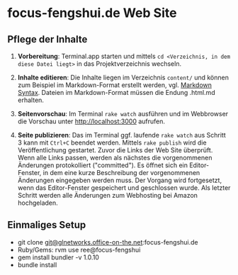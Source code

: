 focus-fengshui.de Web Site
==========================

Pflege der Inhalte
------------------

1. **Vorbereitung**:
   Terminal.app starten und mittels `cd <Verzeichnis, in dem diese Datei liegt>`
   in das Projektverzeichnis wechseln.

2. **Inhalte editieren**:
   Die Inhalte liegen im Verzeichnis `content/` und können zum Beispiel im
   Markdown-Format erstellt werden, vgl. [Markdown Syntax](http://markdown.de/syntax/).
   Dateien im Markdown-Format müssen die Endung .html.md erhalten.

3. **Seitenvorschau**:
   Im Terminal `rake watch` ausführen und im Webbrowser die Vorschau unter
   <http://localhost:3000> aufrufen.

4. **Seite publizieren**:
   Das im Terminal ggf. laufende `rake watch` aus Schritt 3 kann mit `Ctrl+C`
   beendet werden. Mittels `rake publish` wird die Veröffentlichung gestartet.
   Zuvor die Links der Web Site überprüft. Wenn alle Links passen, werden als
   nächstes die vorgenommenen Änderungen protokolliert ("committed").
   Es öffnet sich ein Editor-Fenster, in dem eine kurze Beschreibung der
   vorgenommenen Änderungen eingegeben werden muss. Der Vorgang wird fortgesetzt,
   wenn das Editor-Fenster gespeichert und geschlossen wurde.
   Als letzter Schritt werden alle Änderungen zum Webhosting bei Amazon hochgeladen.


Einmaliges Setup
----------------
* git clone git@glnetworks.office-on-the.net:focus-fengshui.de
* Ruby/Gems: rvm use ree@focus-fengshui
* gem install bundler -v 1.0.10
* bundle install
